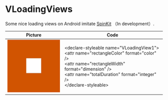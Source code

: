 # VLoadingViews
Some nice loading views on Android imitate [SpinKit](https://github.com/tobiasahlin/SpinKit) （In development）.

| Picture                                      | Code                                                         |
| -------------------------------------------- | ------------------------------------------------------------ |
| ![VLoadingView1](./images/VLoadingView1.gif) | \<declare-styleable name="VLoadingView1"\><br/>        \<attr name="rectangleColor" format="color" /\><br/>        \<attr name="rectangleWidth" format="dimension" /\><br/>        \<attr name="totalDuration" format="integer" /\><br/>\</declare-styleable\> |

